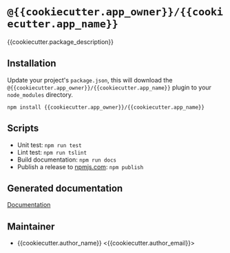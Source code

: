 # `@{{cookiecutter.app_owner}}/{{cookiecutter.app_name}}`

{{cookiecutter.package_description}}

## Installation

Update your project's `package.json`, this will download the `@{{cookiecutter.app_owner}}/{{cookiecutter.app_name}}` plugin
to your `node_modules` directory.

```
npm install {{cookiecutter.app_owner}}/{{cookiecutter.app_name}}
```

## Scripts

- Unit test: `npm run test`
- Lint test: `npm run tslint`
- Build documentation: `npm run docs`
- Publish a release to [npmjs.com](http://www.npmjs.com): `npm publish`

## Generated documentation

[Documentation](docs/README.md)

## Maintainer

- {{cookiecutter.author_name}} <{{cookiecutter.author_email}}>
